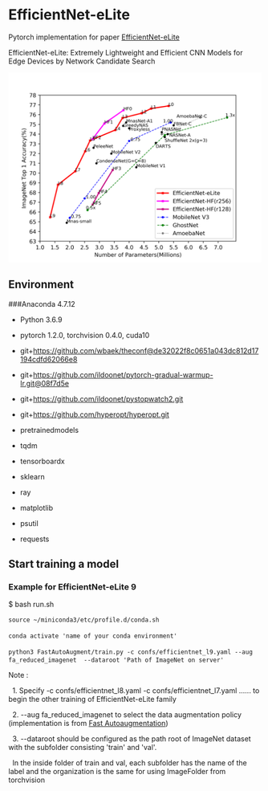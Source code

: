 # EfficientNet-eLite
Pytorch implementation for paper [EfficientNet-eLite](https://arxiv.org/abs/2009.07409) 

EfficientNet-eLite: Extremely Lightweight and Efficient CNN Models for Edge Devices by Network Candidate Search

![image](parameter.png)

## Environment
###Anaconda 4.7.12

  * Python 3.6.9 
  
  * pytorch 1.2.0, torchvision 0.4.0, cuda10
  
  * git+https://github.com/wbaek/theconf@de32022f8c0651a043dc812d17194cdfd62066e8
  
  * git+https://github.com/ildoonet/pytorch-gradual-warmup-lr.git@08f7d5e
  
  * git+https://github.com/ildoonet/pystopwatch2.git
  
  * git+https://github.com/hyperopt/hyperopt.git

  * pretrainedmodels
  
  * tqdm
  
  * tensorboardx
  
  * sklearn
  
  * ray
  
  * matplotlib
  
  * psutil
  
  * requests
  

## Start training a model
### Example for EfficientNet-eLite 9 
$ bash run.sh
```
source ~/miniconda3/etc/profile.d/conda.sh 

conda activate 'name of your conda environment'

python3 FastAutoAugment/train.py -c confs/efficientnet_l9.yaml --aug fa_reduced_imagenet  --dataroot 'Path of ImageNet on server'
```
Note : 

&nbsp; 1. Specify -c confs/efficientnet_l8.yaml -c confs/efficientnet_l7.yaml ...... to begin the other training of EfficientNet-eLite family

&nbsp; 2. --aug fa_reduced_imagenet to select the data augmentation policy (implementation is from [Fast Autoaugmentation](https://arxiv.org/abs/1905.00397))

&nbsp; 3. --dataroot should be configured as the path root of ImageNet dataset with the subfolder consisting 'train' and 'val'.

&nbsp; In the inside folder of train and val, each subfolder has the name of the label and the organization is the same for using ImageFolder from torchvision 






